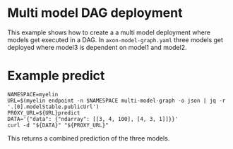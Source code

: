 # Multi model DAG deployment

This example shows how to create a a multi model deployment where models get executed in a DAG. In `axon-model-graph.yaml`
three models get deployed where model3 is dependent on model1 and model2.

# Example predict

```
NAMESPACE=myelin
URL=$(myelin endpoint -n $NAMESPACE multi-model-graph -o json | jq -r '.[0].modelStable.publicUrl')
PROXY_URL=${URL}predict
DATA='{"data": {"ndarray": [[3, 4, 100], [4, 3, 1]]}}'
curl -d "${DATA}" "${PROXY_URL}"
``` 

This returns a combined prediction of the three models.